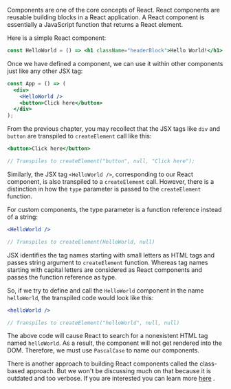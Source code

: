 Components are one of the core concepts of React. React components are reusable building blocks in a React application. A React component is essentially a JavaScript function that returns a React element.

Here is a simple React component:

```jsx
const HelloWorld = () => <h1 className="headerBlock">Hello World!</h1>;
```

Once we have defined a component, we can use it within other components just like any other JSX tag:

```jsx
const App = () => (
  <div>
    <HelloWorld />
    <button>Click here</button>
  </div>
);
```

From the previous chapter, you may recollect that the JSX tags like `div` and `button` are transpiled to `createElement` call like this:

```jsx
<button>Click here</button>

// Transpiles to createElement("button", null, "Click here");
```

Similarly, the JSX tag `<HelloWorld />`, corresponding to our React component, is also transpiled to a `createElement` call. However, there is a distinction in how the `type` parameter is passed to the `createElement` function.

For custom components, the type parameter is a function reference instead of a string:
```jsx
<HelloWorld />

// Transpiles to createElement(HelloWorld, null)
```

JSX identifies the tag names starting with small letters as HTML tags and passes string argument to `createElement` function. Whereas tag names starting with capital letters are considered as React components and passes the function reference as type.

So, if we try to define and call the `HelloWorld` component in the name `helloWorld`, the transpiled code would look like this:

```jsx
<helloWorld />

// Transpiles to createElement("helloWorld", null, null)
```

The above code will cause React to search for a nonexistent HTML tag named `helloWorld`. As a result, the component will not get rendered into the DOM. Therefore, we must use `PascalCase` to name our components.

There is another approach to building React components called the class-based approach. But we won't be discussing much on that because it is outdated and too verbose. If you are interested you can learn more [here](https://react.dev/reference/react/Component) .
